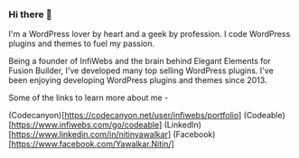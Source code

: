 ### Hi there 👋

<!--
**yawalkar/yawalkar** is a ✨ _special_ ✨ repository because its `README.md` (this file) appears on your GitHub profile.

Here are some ideas to get you started:

- 🔭 I’m currently working on ...
- 🌱 I’m currently learning ...
- 👯 I’m looking to collaborate on ...
- 🤔 I’m looking for help with ...
- 💬 Ask me about ...
- 📫 How to reach me: ...
- 😄 Pronouns: ...
- ⚡ Fun fact: ...
-->

I'm a WordPress lover by heart and a geek by profession. I code WordPress plugins and themes to fuel my passion.

Being a founder of InfiWebs and the brain behind Elegant Elements for Fusion Builder, I've developed many top selling WordPress plugins. I've been enjoying developing WordPress plugins and themes since 2013.

Some of the links to learn more about me - 

(Codecanyon)[https://codecanyon.net/user/infiwebs/portfolio] (Codeable)[https://www.infiwebs.com/go/codeable] (LinkedIn)[https://www.linkedin.com/in/nitinyawalkar] (Facebook)[https://www.facebook.com/Yawalkar.Nitin/]
